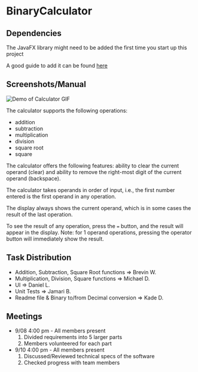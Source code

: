 # BinaryCalculator

## Dependencies
The JavaFX library might need to be added the first time you start up this project

A good guide to add it can be found [here](https://www.jetbrains.com/help/idea/javafx.html#add-javafx-lib)

## Screenshots/Manual
![Demo of Calculator GIF](https://github.com/kade-d/BinaryCalculator/blob/master/assets/demo-1.gif)

The calculator supports the following operations:
- addition
- subtraction
- multiplication
- division
- square root
- square

The calculator offers the following features: ability to clear the current operand (clear) and 
ability to remove the right-most digit of the current operand (backspace).

The calculator takes operands in order of input, i.e., the first number entered is the 
first operand in any operation.

The display always shows the current operand, which is in some cases the result 
of the last operation.

To see the result of any operation, press the `=` button, and the result will appear in the display.
Note: for 1 operand operations, pressing the operator button will immediately show the result.

## Task Distribution
- Addition, Subtraction, Square Root functions => Brevin W.
- Multiplication, Division, Square functions => Michael D.
- UI => Daniel L.
- Unit Tests => Jamari B.
- Readme file & Binary to/from Decimal conversion => Kade D.


## Meetings
- 9/08 4:00 pm - All members present
    1. Divided requirements into 5 larger parts
    2. Members volunteered for each part
- 9/10 4:00 pm - All members present
    1. Discussed/Reviewed technical specs of the software
    2. Checked progress with team members